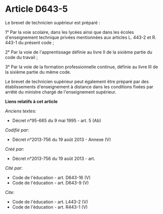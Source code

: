 # Article D643-5

Le brevet de technicien supérieur est préparé : 

1° Par la voie scolaire, dans les lycées ainsi que dans les écoles d'enseignement technique privées mentionnées aux articles
L. 443-2 et R. 443-1 du présent code ; 

2° Par la voie de l'apprentissage définie au livre II de la sixième partie du code du travail ; 

3° Par la voie de la formation professionnelle continue, définie au livre III de la sixième partie du même code. 

Le brevet de technicien supérieur peut également être préparé par des établissements d'enseignement à distance dans les
conditions fixées par arrêté du ministre chargé de l'enseignement supérieur.

**Liens relatifs à cet article**

_Anciens textes_:

  - Décret n°95-665 du 9 mai 1995 - art. 5 (Ab)

_Codifié par_:

  - Décret n°2013-756 du 19 août 2013 -  Annexe (V)

_Créé par_:

  - Décret n°2013-756 du 19 août 2013 - art.

_Cité par_:

  - Code de l'éducation - art. D643-16 (V)
  - Code de l'éducation - art. D643-9 (V)

_Cite_:

  - Code de l'éducation - art. L443-2 (V)
  - Code de l'éducation - art. R443-1 (V)
